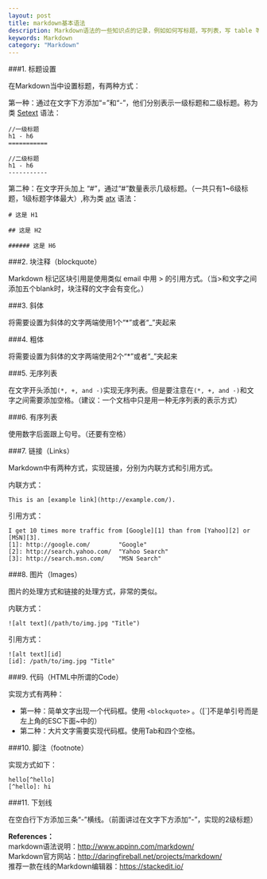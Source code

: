 ```yaml
---
layout: post
title: markdown基本语法
description: Markdown语法的一些知识点的记录，例如如何写标题，写列表，写 table 等。
keywords: Markdown
category: "Markdown"
---
```


###1. 标题设置

在Markdown当中设置标题，有两种方式： 

第一种：通过在文字下方添加“=”和“-”，他们分别表示一级标题和二级标题。称为类 <a href="http://docutils.sourceforge.net/mirror/setext.html" target="_blank" title="">Setext</a> 语法：

```
//一级标题
h1 - h6
===========

//二级标题
h1 - h6
-----------
```

<!-- more -->
第二种：在文字开头加上 “#”，通过“#”数量表示几级标题。（一共只有1~6级标题，1级标题字体最大）,称为类 <a href="http://www.aaronsw.com/2002/atx/" target="_blank" title="">atx</a> 语法：

```
# 这是 H1

## 这是 H2

###### 这是 H6
```

###2. 块注释（blockquote）

Markdown 标记区块引用是使用类似 email 中用 > 的引用方式。（当>和文字之间添加五个blank时，块注释的文字会有变化。）

###3. 斜体

将需要设置为斜体的文字两端使用1个“*”或者“_”夹起来

###4. 粗体

将需要设置为斜体的文字两端使用2个“*”或者“_”夹起来

###5. 无序列表

在文字开头添加`(*, +, and -)`实现无序列表。但是要注意在`(*, +, and -)`和文字之间需要添加空格。（建议：一个文档中只是用一种无序列表的表示方式）

###6. 有序列表

使用数字后面跟上句号。（还要有空格）

###7. 链接（Links）

Markdown中有两种方式，实现链接，分别为内联方式和引用方式。

  内联方式：

    This is an [example link](http://example.com/).

  引用方式：

    I get 10 times more traffic from [Google][1] than from [Yahoo][2] or [MSN][3].  
    [1]: http://google.com/        "Google" 
    [2]: http://search.yahoo.com/  "Yahoo Search" 
    [3]: http://search.msn.com/    "MSN Search"
 

###8. 图片（Images）

图片的处理方式和链接的处理方式，非常的类似。

  内联方式：

    ![alt text](/path/to/img.jpg "Title")

  引用方式：

    ![alt text][id] 
    [id]: /path/to/img.jpg "Title"

###9. 代码（HTML中所谓的Code）

实现方式有两种：

- 第一种：简单文字出现一个代码框。使用 `<blockquote>` 。（[`]不是单引号而是左上角的ESC下面~中的）
- 第二种：大片文字需要实现代码框。使用Tab和四个空格。

###10. 脚注（footnote）

实现方式如下：

    hello[^hello]
    [^hello]: hi

###11. 下划线

在空白行下方添加三条“-”横线。（前面讲过在文字下方添加“-”，实现的2级标题）


**References：** <br>
markdown语法说明：<a href="http://www.appinn.com/markdown/" target="_blank" title="">http://www.appinn.com/markdown/</a> <br>
Markdown官方网站：<a href="http://daringfireball.net/projects/markdown/ " target="_blank" title="">http://daringfireball.net/projects/markdown/</a> <br>
推荐一款在线的Markdown编辑器：<a href="https://stackedit.io/ " target="_blank" title="">https://stackedit.io/ </a>
